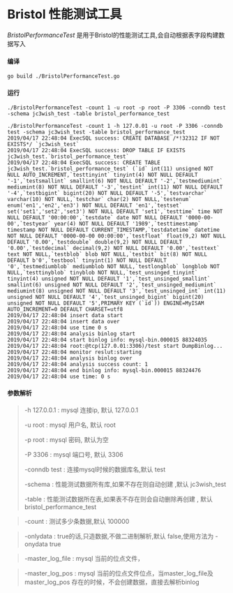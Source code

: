 # Bristol 性能测试工具

*BristolPerformanceTest* 是用于Bristol的性能测试工具,会自动根据表字段构建数据写入


#### 编译

```
go build ./BristolPerformanceTest.go

```

#### 运行

```
./BristolPerformanceTest -count 1 -u root -p root -P 3306 -conndb test -schema jc3wish_test -table bristol_performance_test

```
```
./BristolPerformanceTest -count 1 -h 127.0.01 -u root -P 3306 -conndb test -schema jc3wish_test -table bristol_performance_test
2019/04/17 22:48:04 ExecSQL success: CREATE DATABASE /*!32312 IF NOT EXISTS*/ `jc3wish_test`
2019/04/17 22:48:04 ExecSQL success: DROP TABLE IF EXISTS jc3wish_test.`bristol_performance_test`
2019/04/17 22:48:04 ExecSQL success: CREATE TABLE jc3wish_test.`bristol_performance_test` (`id` int(11) unsigned NOT NULL AUTO_INCREMENT,`testtinyint` tinyint(4) NOT NULL DEFAULT '-1',`testsmallint` smallint(6) NOT NULL DEFAULT '-2',`testmediumint` mediumint(8) NOT NULL DEFAULT '-3',`testint` int(11) NOT NULL DEFAULT '-4',`testbigint` bigint(20) NOT NULL DEFAULT '-5',`testvarchar` varchar(10) NOT NULL,`testchar` char(2) NOT NULL,`testenum` enum('en1','en2','en3') NOT NULL DEFAULT 'en1',`testset` set('set1','set2','set3') NOT NULL DEFAULT 'set1',`testtime` time NOT NULL DEFAULT '00:00:00',`testdate` date NOT NULL DEFAULT '0000-00-00',`testyear` year(4) NOT NULL DEFAULT '1989',`testtimestamp` timestamp NOT NULL DEFAULT CURRENT_TIMESTAMP,`testdatetime` datetime NOT NULL DEFAULT '0000-00-00 00:00:00',`testfloat` float(9,2) NOT NULL DEFAULT '0.00',`testdouble` double(9,2) NOT NULL DEFAULT '0.00',`testdecimal` decimal(9,2) NOT NULL DEFAULT '0.00',`testtext` text NOT NULL,`testblob` blob NOT NULL,`testbit` bit(8) NOT NULL DEFAULT b'0',`testbool` tinyint(1) NOT NULL DEFAULT '0',`testmediumblob` mediumblob NOT NULL,`testlongblob` longblob NOT NULL,`testtinyblob` tinyblob NOT NULL,`test_unsinged_tinyint` tinyint(4) unsigned NOT NULL DEFAULT '1',`test_unsinged_smallint` smallint(6) unsigned NOT NULL DEFAULT '2',`test_unsinged_mediumint` mediumint(8) unsigned NOT NULL DEFAULT '3',`test_unsinged_int` int(11) unsigned NOT NULL DEFAULT '4',`test_unsinged_bigint` bigint(20) unsigned NOT NULL DEFAULT '5',PRIMARY KEY (`id`)) ENGINE=MyISAM AUTO_INCREMENT=0 DEFAULT CHARSET=utf8
2019/04/17 22:48:04 insert data start
2019/04/17 22:48:04 insert data over
2019/04/17 22:48:04 use time 0 s
2019/04/17 22:48:04 analysis binlog start
2019/04/17 22:48:04 start binlog info: mysql-bin.000015 88324035
2019/04/17 22:48:04 root:@tcp(127.0.01:3306)/test start DumpBinlog...
2019/04/17 22:48:04 monitor reslut:starting
2019/04/17 22:48:04 analysis binlog over
2019/04/17 22:48:04 analysis success count: 1
2019/04/17 22:48:04 end binlog info: mysql-bin.000015 88324476
2019/04/17 22:48:04 use time: 0 s

```


#### 参数解析

> -h 127.0.0.1 : mysql 连接ip, 默认 127.0.0.1
>
> -u root      : mysql 用户名, 默认 root
>
> -p root      : mysql 密码, 默认为空
>
> -P 3306      : mysql 端口号, 默认 3306
>
> -conndb test : 连接mysql时候的数据库名,默认 test
>
> -schema      : 性能测试数据所有库,如果不存在则自动创建 ,默认 jc3wish_test
>
> -table       : 性能测试数据所在表,如果表不存在则会自动删除再创建 , 默认 bristol_performance_test

> -count       : 测试多少条数据,默认 100000

> -onlydata    : true的话,只造数据,不做二进制解析,默认 false,使用方法为  -onydata true

> -master_log_file    : mysql 当前的位点文件，

> -master_log_pos     : mysql 当前的位点文件位点，当master_log_file及 master_log_pos 存在的时候，不会创建数据，直接去解析binlog